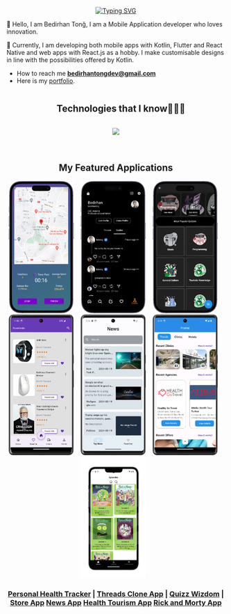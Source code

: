 <p align="center">
<a href="https://git.io/typing-svg"><img src="https://readme-typing-svg.demolab.com?font=Poppins&pause=1000&center=true&random=false&width=435&lines=Hi+I+am+Bedirhan+Tong;Mobile+App+Developer" alt="Typing SVG" /></a>

🧐 Hello, I am Bedirhan Tonğ, I am a Mobile Application developer who loves innovation.

👾 Currently, I am developing both mobile apps with Kotlin, Flutter and React Native and web apps with React.js as a hobby. I make customisable designs in line with the possibilities offered by Kotlin.



- How to reach me **bedirhantongdev@gmail.com**
- Here is my [portfolio](https://bedirhantong.vercel.app/).


  

<div id="user-content-toc">
  <ul align="center">
    <summary><h2 style="display: inline-block">Technologies that I know👨🏻‍💻</h2></summary>
  </ul>
</div>

<p align="center">
  <a href="https://skillicons.dev">
    <img src="https://skillicons.dev/icons?i=kotlin,flutter,react,javascript,ts,git,firebase,ai,&perline=4" />
  </a>
</p>
<br>

<div>
    <h2 align=center> My Featured Applications </h2>
</div>

<div align="center">
  <a href="storelinkhere"><img width=150 src="assets/images/pht.png"></a>&nbsp;&nbsp;&nbsp;
  <a href="storelinkhere"><img width=150 src="assets/images/threadss.png"></a>&nbsp;&nbsp;&nbsp;
  <a href="storelinkhere"><img width=150 src="assets/images/quizz.png"></a>&nbsp;&nbsp;&nbsp;
  <a href="storelinkhere"><img width=150 src="assets/images/favorites.png"></a>&nbsp;&nbsp;&nbsp;
  <a href="storelinkhere"><img width=150 src="https://raw.githubusercontent.com/bedirhantong/NewsApp_Compose/master/assets/light_home_screen.png"></a>&nbsp;&nbsp;&nbsp;
  <a href="storelinkhere"><img width=150 src="https://raw.githubusercontent.com/bedirhantong/health_tourism_app/main/assets/images/home/trends_home_1.png"></a>&nbsp;&nbsp;&nbsp;
  <a href="storelinkhere"><img width=150 src="https://github.com/bedirhantong/RickMortyMovie/raw/master/assets/images/episodes.png"></a>&nbsp;&nbsp;&nbsp;

</div>



<h3 align="center">
  <a href="https://github.com/bedirhantong/PersonalHealthTrackerApp">Personal Health Tracker</a> |
  <a href="https://github.com/bedirhantong/threads_clone">Threads Clone App</a> |
  <a href="https://github.com/bedirhantong/quizwiz">Quizz Wizdom</a> |
  <a href="https://github.com/bedirhantong/Dish-Dash">Store App</a> 
  <a href="https://github.com/bedirhantong/NewsApp_Compose">News App</a> 
  <a href="https://github.com/bedirhantong/health_tourism_app">Health Tourism App</a> 
  <a href="https://github.com/bedirhantong/RickMortyMovie">Rick and Morty App</a> 
</h3>
